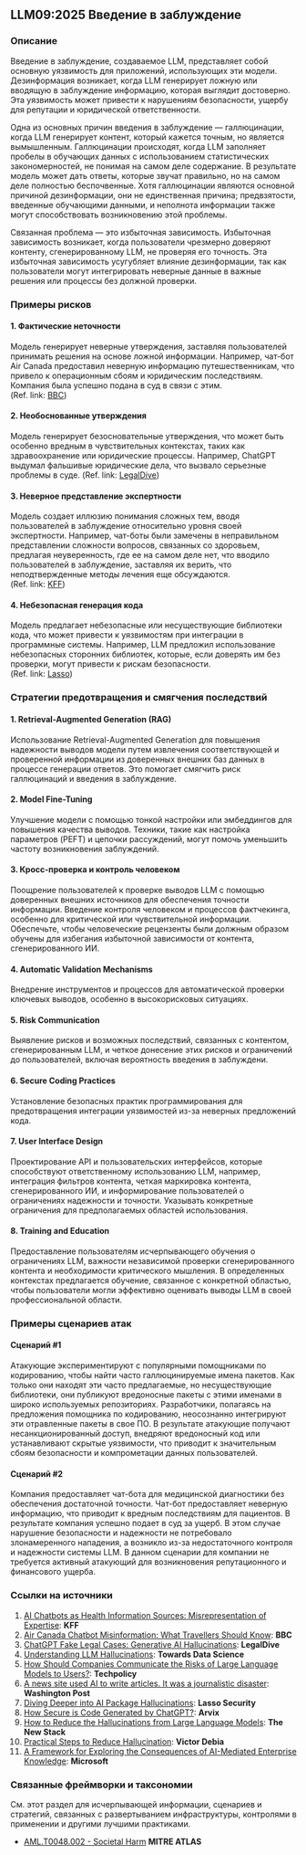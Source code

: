 ## LLM09:2025 Введение в заблуждение

### Описание

Введение в заблуждение, создаваемое LLM, представляет собой основную уязвимость для приложений, использующих эти модели. Дезинформация возникает, когда LLM генерирует ложную или вводящую в заблуждение информацию, которая выглядит достоверно. Эта уязвимость может привести к нарушениям безопасности, ущербу для репутации и юридической ответственности.

Одна из основных причин введения в заблуждение — галлюцинации, когда LLM генерирует контент, который кажется точным, но является вымышленным. Галлюцинации происходят, когда LLM заполняет пробелы в обучающих данных с использованием статистических закономерностей, не понимая на самом деле содержание. В результате модель может дать ответы, которые звучат правильно, но на самом деле полностью беспочвенные. Хотя галлюцинации являются основной причиной дезинформации, они не единственная причина; предвзятости, введенные обучающими данными, и неполнота информации также могут способствовать возникновению этой проблемы.

Связанная проблема — это избыточная зависимость. Избыточная зависимость возникает, когда пользователи чрезмерно доверяют контенту, сгенерированному LLM, не проверяя его точность. Эта избыточная зависимость усугубляет влияние дезинформации, так как пользователи могут интегрировать неверные данные в важные решения или процессы без должной проверки.

### Примеры рисков

#### 1. Фактические неточности
  Модель генерирует неверные утверждения, заставляя пользователей принимать решения на основе ложной информации. Например, чат-бот Air Canada предоставил неверную информацию путешественникам, что привело к операционным сбоям и юридическим последствиям. Компания была успешно подана в суд в связи с этим.  
  (Ref. link: [BBC](https://www.bbc.com/travel/article/20240222-air-canada-chatbot-misinformation-what-travellers-should-know))
#### 2. Необоснованные утверждения
  Модель генерирует безосновательные утверждения, что может быть особенно вредным в чувствительных контекстах, таких как здравоохранение или юридические процессы. Например, ChatGPT выдумал фальшивые юридические дела, что вызвало серьезные проблемы в суде. 
  (Ref. link: [LegalDive](https://www.legaldive.com/news/chatgpt-fake-legal-cases-generative-ai-hallucinations/651557/))
#### 3. Неверное представление экспертности
 Модель создает иллюзию понимания сложных тем, вводя пользователей в заблуждение относительно уровня своей экспертности. Например, чат-боты были замечены в неправильном представлении сложности вопросов, связанных со здоровьем, предлагая неуверенность, где ее на самом деле нет, что вводило пользователей в заблуждение, заставляя их верить, что неподтвержденные методы лечения еще обсуждаются.  
  (Ref. link: [KFF](https://www.kff.org/health-misinformation-monitor/volume-05/))
#### 4. Небезопасная генерация кода
  Модель предлагает небезопасные или несуществующие библиотеки кода, что может привести к уязвимостям при интеграции в программные системы. Например, LLM предложил использование небезопасных сторонних библиотек, которые, если доверять им без проверки, могут привести к рискам безопасности.  
  (Ref. link: [Lasso](https://www.lasso.security/blog/ai-package-hallucinations))

### Стратегии предотвращения и смягчения последствий

#### 1. Retrieval-Augmented Generation (RAG)
  Использование Retrieval-Augmented Generation для повышения надежности выводов модели путем извлечения соответствующей и проверенной информации из доверенных внешних баз данных в процессе генерации ответов. Это помогает смягчить риск галлюцинаций и введения в заблуждение.
#### 2. Model Fine-Tuning
  Улучшение модели с помощью тонкой настройки или эмбеддингов для повышения качества выводов. Техники, такие как настройка параметров (PEFT) и цепочки рассуждений, могут помочь уменьшить частоту возникновения заблуждений.
#### 3. Кросс-проверка и контроль человеком
  Поощрение пользователей к проверке выводов LLM с помощью доверенных внешних источников для обеспечения точности информации. Введение контроля человеком и процессов фактчекинга, особенно для критической или чувствительной информации. Обеспечьте, чтобы человеческие рецензенты были должным образом обучены для избегания избыточной зависимости от контента, сгенерированного ИИ.
#### 4. Automatic Validation Mechanisms
  Внедрение инструментов и процессов для автоматической проверки ключевых выводов, особенно в высокорисковых ситуациях.
#### 5. Risk Communication
  Выявление рисков и возможных последствий, связанных с контентом, сгенерированным LLM, и четкое донесение этих рисков и ограничений до пользователей, включая вероятность введения в заблуждени.
#### 6. Secure Coding Practices
  Установление безопасных практик программирования для предотвращения интеграции уязвимостей из-за неверных предложений кода.
#### 7. User Interface Design
  Проектирование API и пользовательских интерфейсов, которые способствуют ответственному использованию LLM, например, интеграция фильтров контента, четкая маркировка контента, сгенерированного ИИ, и информирование пользователей о ограничениях надежности и точности. Указывать конкретные ограничения для предполагаемых областей использования.
#### 8. Training and Education
  Предоставление пользователям исчерпывающего обучения о ограничениях LLM, важности независимой проверки сгенерированного контента и необходимости критического мышления. В определенных контекстах предлагается обучение, связанное с конкретной областью, чтобы пользователи могли эффективно оценивать выводы LLM в своей профессиональной области.

### Примеры сценариев атак

#### Сценарий #1
  Атакующие экспериментируют с популярными помощниками по кодированию, чтобы найти часто галлюцинируемые имена пакетов. Как только они находят эти часто предлагаемые, но несуществующие библиотеки, они публикуют вредоносные пакеты с этими именами в широко используемых репозиториях. Разработчики, полагаясь на предложения помощника по кодированию, неосознанно интегрируют эти отравленные пакеты в свое ПО. В результате атакующие получают несанкционированный доступ, внедряют вредоносный код или устанавливают скрытые уязвимости, что приводит к значительным сбоям безопасности и компрометации данных пользователей.
#### Сценарий #2
  Компания предоставляет чат-бота для медицинской диагностики без обеспечения достаточной точности. Чат-бот предоставляет неверную информацию, что приводит к вредным последствиям для пациентов. В результате компания успешно подает в суд за ущерб. В этом случае нарушение безопасности и надежности не потребовало злонамеренного нападения, а возникло из-за недостаточного контроля и надежности системы LLM. В данном сценарии для компании не требуется активный атакующий для возникновения репутационного и финансового ущерба.


### Ссылки на источники

1. [AI Chatbots as Health Information Sources: Misrepresentation of Expertise](https://www.kff.org/health-misinformation-monitor/volume-05/): **KFF**
2. [Air Canada Chatbot Misinformation: What Travellers Should Know](https://www.bbc.com/travel/article/20240222-air-canada-chatbot-misinformation-what-travellers-should-know): **BBC**
3. [ChatGPT Fake Legal Cases: Generative AI Hallucinations](https://www.legaldive.com/news/chatgpt-fake-legal-cases-generative-ai-hallucinations/651557/): **LegalDive**
4. [Understanding LLM Hallucinations](https://towardsdatascience.com/llm-hallucinations-ec831dcd7786): **Towards Data Science**
5. [How Should Companies Communicate the Risks of Large Language Models to Users?](https://techpolicy.press/how-should-companies-communicate-the-risks-of-large-language-models-to-users/): **Techpolicy**
6. [A news site used AI to write articles. It was a journalistic disaster](https://www.washingtonpost.com/media/2023/01/17/cnet-ai-articles-journalism-corrections/): **Washington Post**
7. [Diving Deeper into AI Package Hallucinations](https://www.lasso.security/blog/ai-package-hallucinations): **Lasso Security**
8. [How Secure is Code Generated by ChatGPT?](https://arxiv.org/abs/2304.09655): **Arvix**
9. [How to Reduce the Hallucinations from Large Language Models](https://thenewstack.io/how-to-reduce-the-hallucinations-from-large-language-models/): **The New Stack**
10. [Practical Steps to Reduce Hallucination](https://newsletter.victordibia.com/p/practical-steps-to-reduce-hallucination): **Victor Debia**
11. [A Framework for Exploring the Consequences of AI-Mediated Enterprise Knowledge](https://www.microsoft.com/en-us/research/publication/a-framework-for-exploring-the-consequences-of-ai-mediated-enterprise-knowledge-access-and-identifying-risks-to-workers/): **Microsoft**

### Связанные фреймворки и таксономии

См. этот раздел для исчерпывающей информации, сценариев и стратегий, связанных с развертыванием инфраструктуры, контролями в применении и другими лучшими практиками.  

- [AML.T0048.002 - Societal Harm](https://atlas.mitre.org/techniques/AML.T0048) **MITRE ATLAS**
